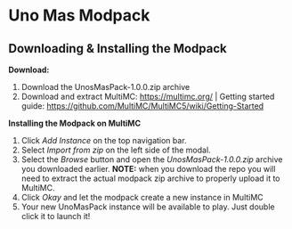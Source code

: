 # Uno Mas Modpack

## Downloading & Installing the Modpack
**Download:**
1. Download the UnosMasPack-1.0.0.zip archive
2. Download and extract MultiMC: https://multimc.org/ | Getting started guide: https://github.com/MultiMC/MultiMC5/wiki/Getting-Started

**Installing the Modpack on MultiMC**
1. Click *Add Instance* on the top navigation bar.
2. Select *Import from zip* on the left side of the modal.
3. Select the *Browse* button and open the *UnosMasPack-1.0.0.zip* archive you downloaded earlier. **NOTE:** when you download the repo you will need to extract the actual modpack zip archive to properly upload it to MultiMC.
4. Click *Okay* and let the modpack create a new instance in MultiMC
5. Your new UnoMasPack instance will be available to play. Just double click it to launch it!
